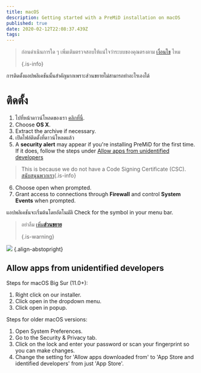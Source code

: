 ```yaml
---
title: macOS
description: Getting started with a PreMiD installation on macOS
published: true
date: 2020-02-12T22:08:37.439Z
tags:
---
```


> ก่อนดำเนินการใด ๆ เพิ่มเติมตรวจสอบให้แน่ใจว่าระบบของคุณตรงตาม [เงื่อนไข](/install/requirements) ไหม 
> 
> {.is-info}

การติดตั้งแอปพลิเคชันนั้นสำคัญมากเพราะส่วนขยายไม่สามารถทำอะไรเองได้

# ติดตั้ง
1. ไปที่หน้าดาวน์โหลดของเรา [คลิกที่นี่](https://premid.app/downloads).
2. Choose **OS X**.
3. Extract the archive if necessary.
4. เปิดไฟล์ติดตั้งที่ดาวน์โหลดแล้ว
5. A **security alert** may appear if you're installing PreMiD for the first time. If it does, follow the steps under [Allow apps from unidentified developers](https://docs.premid.app/install/macos#allow-apps-from-unidentified-developers)
> This is because we do not have a Code Signing Certificate (CSC). [สนับสนุนพวกเรา](https://www.patreon.com/Timeraa){.is-info}
6. Choose open when prompted.
7. Grant access to connections through **Firewall** and control **System Events** when prompted.

แอปพลิเคชันจะเริ่มต้นโดยอัตโนมัติ Check for the symbol in your menu bar.

> อย่าลืม [เพิ่ม**ส่วนขยาย**](/install) 
> 
> {.is-warning}

![](https://img.icons8.com/color/2x/mac-logo.png) {.align-abstopright}

## Allow apps from unidentified developers
Steps for macOS Big Sur (11.0+):
1. Right click on our installer.
2. Click open in the dropdown menu.
3. Click open in popup.

Steps for older macOS versions:
1. Open System Preferences.
2. Go to the Security & Privacy tab.
3. Click on the lock and enter your password or scan your fingerprint so you can make changes.
4. Change the setting for 'Allow apps downloaded from' to 'App Store and identified developers' from just 'App Store'.